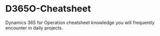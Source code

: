 # D365O-Cheatsheet
Dynamics 365 for Operation cheatsheet knowledge you will frequently encounter in daily projects. 
